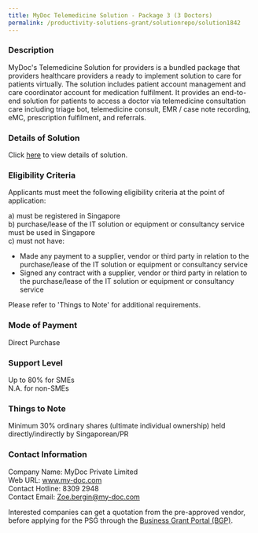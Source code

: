 ```yaml
---
title: MyDoc Telemedicine Solution - Package 3 (3 Doctors)
permalink: /productivity-solutions-grant/solutionrepo/solution1842
---
```


### Description

MyDoc's Telemedicine Solution for providers is a bundled package that providers healthcare providers a ready to implement solution to care for patients virtually. The solution includes patient account management and care coordinator account for medication fulfilment. It provides an end-to-end solution for patients to access a doctor via telemedicine consultation care including triage bot, telemedicine consult, EMR / case note recording, eMC, prescription fulfilment, and referrals. 

### Details of Solution

Click <a href='https://www.gobusiness.gov.sg/images/psg/Desensitised_MyDoc_Annex_3_PSG_Part_3.pdf' target='_blank' rel='noopener'>here</a> to view details of solution.

### Eligibility Criteria

Applicants must meet the following eligibility criteria at the point of application:

a) must be registered in Singapore <br>
b) purchase/lease of the IT solution or equipment or consultancy service must be used in Singapore <br>
c) must not have:
- Made any payment to a supplier, vendor or third party in relation to the purchase/lease of the IT solution or equipment or consultancy service
- Signed any contract with a supplier, vendor or third party in relation to the purchase/lease of the IT solution or equipment or consultancy service

Please refer to 'Things to Note' for additional requirements.

### Mode of Payment
Direct Purchase

### Support Level
Up to 80% for SMEs <br>
N.A. for non-SMEs

### Things to Note
Minimum 30% ordinary shares (ultimate individual ownership) held directly/indirectly by Singaporean/PR

### Contact Information
Company Name: MyDoc Private Limited<br>Web URL: www.my-doc.com<br>Contact Hotline: 8309 2948<br>Contact Email: Zoe.bergin@my-doc.com

Interested companies can get a quotation from the pre-approved vendor, before applying for the PSG through the <a target='_blank' rel='noopener' href='https://www.businessgrants.gov.sg/'>Business Grant Portal (BGP)</a>.
